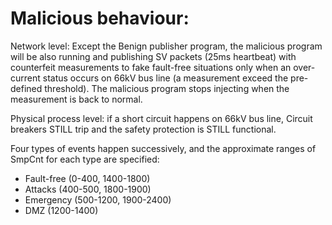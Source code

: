 # Malicious behaviour:

Network level: Except the Benign publisher program, the malicious program will be also running and publishing SV packets (25ms heartbeat) with counterfeit measurements to fake fault-free situations only when an over-current status occurs on 66kV bus line (a measurement exceed the pre-defined threshold). The malicious program stops injecting when the measurement is back to normal.

Physical process level: if a short circuit happens on 66kV bus line, Circuit breakers STILL trip and the safety protection is STILL functional.

Four types of events happen successively, and the approximate ranges of SmpCnt for each type are specified: 
- Fault-free (0-400, 1400-1800)
- Attacks (400-500, 1800-1900)
- Emergency (500-1200, 1900-2400)
- DMZ (1200-1400)